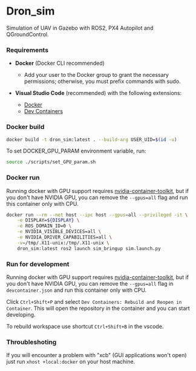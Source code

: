 # Dron_sim
Simulation of UAV in Gazebo with ROS2, PX4 Autopilot and QGroundControl.

### Requirements
- **Docker** (Docker CLI recommended)
  - Add your user to the Docker group to grant the necessary permissions; otherwise, you must prefix commands with sudo.
  
- **Visual Studio Code** (recommended) with the following extensions:
  - [Docker](https://marketplace.visualstudio.com/items?itemName=ms-azuretools.vscode-docker)
  - [Dev Containers](https://marketplace.visualstudio.com/items?itemName=ms-vscode-remote.remote-containers)

### Docker build
```bash
docker build -t dron_sim:latest . --build-arg USER_UID=$(id -u)
```

To set DOCKER_GPU_PARAM environment variable, run:
```bash
source ./scripts/set_GPU_param.sh
```

### Docker run
Running docker with GPU support requires [nvidia-container-toolkit](https://docs.nvidia.com/datacenter/cloud-native/container-toolkit/latest/install-guide.html), but if you don't have NVIDIA GPU, you can remove the `--gpus=all` flag and run this container only with CPU.
```bash
docker run --rm --net host --ipc host --gpus=all --privileged -it \
    -e DISPLAY=${DISPLAY} \
    -e ROS_DOMAIN_ID=0 \
    -e NVIDIA_VISIBLE_DEVICES=all \
    -e NVIDIA_DRIVER_CAPABILITIES=all \
    -v=/tmp/.X11-unix:/tmp/.X11-unix \
    dron_sim:latest ros2 launch sim_bringup sim.launch.py
```

### Run for development
Running docker with GPU support requires [nvidia-container-toolkit](https://docs.nvidia.com/datacenter/cloud-native/container-toolkit/latest/install-guide.html), but if you don't have NVIDIA GPU, you can remove the `--gpus=all` flag in `devcontainer.json` and run this container only with CPU.

Click `Ctrl+Shift+P` and select `Dev Containers: Rebuild and Reopen in Container`. 
This will open the repository in the container and you can start developing.

To rebuild workspace use shortcut `Ctrl+Shift+B` in the vscode.


### Throubleshoting
If you will encounter a problem with "xcb" (GUI applications won't open) just run `xhost +local:docker` on your host machine.
